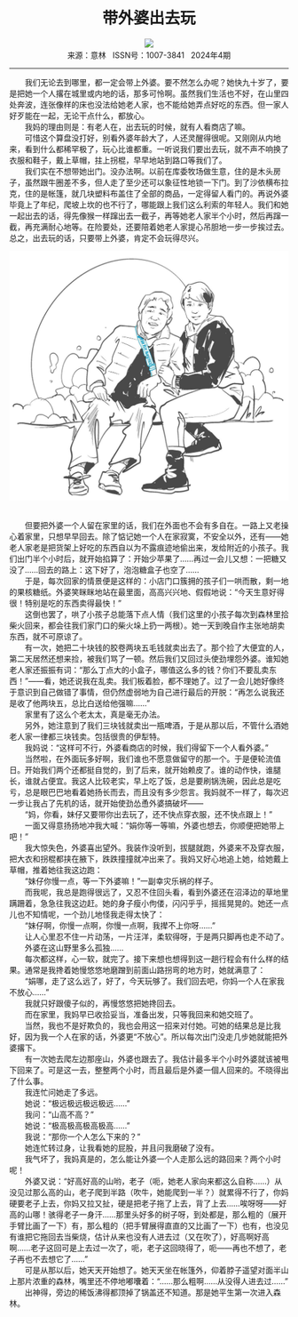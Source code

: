# <center>带外婆出去玩</center> 

<div align=center><img src="https://raw.githubusercontent.com/leaguecn/magazines/main/img_authors/%d7%f7%d5%df%a3%ba%c0%ee%be%ea.jpg"></div> 

<center>来源：意林   ISSN号：1007-3841   2024年4期</center> 


* * *


　　我们无论去到哪里，都一定会带上外婆。要不然怎么办呢？她快九十岁了，要是把她一个人撂在城里或内地的话，那多可怜啊。虽然我们生活也不好，在山里四处奔波，连张像样的床也没法给她老人家，也不能给她弄点好吃的东西。但一家人好歹能在一起，无论干点什么，都放心。  
　　我妈的理由则是：有老人在，出去玩的时候，就有人看商店了嘛。  
　　可惜这个算盘没打好，别看外婆年龄大了，人还灵醒得很呢。又刚刚从内地来，看到什么都稀罕极了，玩心比谁都重。一听说我们要出去玩，就不声不响换了衣服和鞋子，戴上草帽，拄上拐棍，早早地站到路口等我们了。  
　　我们实在不想带她出门。没办法啊。以前在库委牧场做生意，住的是木头房子，虽然跟牛圈差不多，但人走了至少还可以象征性地锁一下门。到了沙依横布拉克，住的是帐篷，就几块塑料布盖住了全部的商品，一定得留人看门的。再说外婆毕竟上了年纪，爬坡上坎的也不行了，哪能跟上我们这么利索的年轻人。我们和她一起出去的话，得先像猴一样蹿出去一截子，再等她老人家半个小时，然后再蹿一截，再充满耐心地等。在险要处，还要陪着她老人家提心吊胆地一步一步挨过去。总之，出去玩的话，只要带上外婆，肯定不会玩得尽兴。

![](https://raw.githubusercontent.com/leaguecn/magazines/main/img/yili20240429-1-l.jpg)

  
<br>　　但要把外婆一个人留在家里的话，我们在外面也不会有多自在。一路上又老操心着家里，只想早早回去。除了惦记她一个人在家寂寞，不安全以外，还有——她老人家老是把货架上好吃的东西自以为不露痕迹地偷出来，发给附近的小孩子。我们出门半个小时后，就开始掐算了：开始少苹果了……再过一会儿又想：一把糖又没了……回去的路上：这下好了，泡泡糖盒子也空了……  
　　于是，每次回家的情景便是这样的：小店门口簇拥的孩子们一哄而散，剩一地的果核糖纸。外婆笑眯眯地站在最里面，高高兴兴地、假假地说：“今天生意好得很！特别是吃的东西卖得最快！”  
　　这倒也罢了，哄了小孩子总能落下点人情（我们这里的小孩子每次到森林里拾柴火回来，都会往我们家门口的柴火垛上扔一两根）。她一天到晚自作主张地胡卖东西，就不可原谅了。  
　　有一次，她把二十块钱的胶卷两块五毛钱就卖出去了。那个捡了大便宜的人，第二天居然还想来捡，被我们骂了一顿。然后我们又回过头使劲埋怨外婆。谁知她老人家还振振有词：“那么丁点大的小盒子，哪值这么多的钱？你们不要乱卖东西！”——看，她还说我在乱卖。我们板着脸，都不理她了。过了一会儿她好像终于意识到自己做错了事情，但仍然虚弱地为自己进行最后的开脱：“再怎么说我还是收了他两块五，总比白送给他强嘛……”  
　　家里有了这么个老太太，真是毫无办法。  
　　另外，她注意到了我们三块钱就卖出一瓶啤酒，于是从那以后，不管什么酒她老人家一律都三块钱卖。包括很贵的伊犁特。  
　　我妈说：“这样可不行，外婆看商店的时候，我们得留下一个人看外婆。”  
　　当然啦，在外面玩多好啊，我们谁也不愿意做留守的那一个。于是便轮流值日。开始我们两个还都挺自觉的，到了后来，就开始赖皮了。谁的动作快，谁腿长，谁就占便宜。我这人比较老实，早上吃了饭，总是要刷锅洗碗，因此总是吃亏，总是眼巴巴地看着她扬长而去，而且没有多少怨言。我妈就不一样了，每次迟一步让我占了先机的话，就开始使劲怂恿外婆搞破坏——  
　　“妈，你看，妹仔又要带你出去玩了，还不快点穿衣服，还不快点跟上！”  
　　一面又得意扬扬地冲我大喊：“娟你等一等嘛，外婆也想去，你顺便把她带上吧！”  
　　我大惊失色，外婆喜出望外。我装作没听到，拔腿就跑，外婆来不及穿衣服，把大衣和拐棍都挟在腋下，跌跌撞撞就冲出来了。我妈又好心地追上她，给她戴上草帽，推着她往我这边跑：  
　　“妹仔你慢一点，等一下外婆嘛！”一副幸灾乐祸的样子。  
　　而我呢，我总是跑得很远了，又忍不住回头看，看到外婆还在沼泽边的草地里蹒跚着，急急往我这边赶。她的身子瘦小佝偻，闪闪乎乎，摇摇晃晃的。她还一点儿也不知情呢，一个劲儿地怪我走得太快了：  
　　“妹仔啊，你慢一点啊，你慢一点啊，我撵不上你呀……”  
　　让人心里忍不住一片动荡，一片汪洋，柔软得呀，于是两只脚再也走不动了。  
　　外婆在这山野里多么孤独……  
　　每次都这样，心一软，就完了。接下来想也想得到这一趟行程会有什么样的结果。通常是我搀着她慢悠悠地磨蹭到前面山路拐弯的地方时，她就满意了：  
　　“娟哪，走了这么远了，好了，今天玩够了。我们回去吧，你妈一个人在家我不放心……”  
　　我就只好跟傻子似的，再慢悠悠把她搀回去。  
　　而在家里，我妈早已收拾妥当，准备出发，只等我回来和她交班了。  
　　当然，我也不是好欺负的，我也会用这一招来对付她。可她的结果总是比我好，因为我一个人在家的话，外婆更“不放心”。所以每次出门没走几步她就能把外婆撂下。  
　　有一次她去爬左边那座山，外婆也跟去了。我估计最多半个小时外婆就该被甩下回来了。可是这一去，整整两个小时，而且最后是外婆一個人回来的。不晓得出了什么事。  
　　我连忙问她走了多远。  
　　她说：“极远极远极远极远……”  
　　我问：“山高不高？”  
　　她说：“极高极高极高极高……”  
　　我说：“那你一个人怎么下来的？”  
　　她连忙转过身，让我看她的屁股，并且问我磨破了没有。  
　　我气坏了，我妈真是的，怎么能让外婆一个人走那么远的路回来？两个小时呢！  
　　外婆又说：“好高好高的山哟，老子（呃，她老人家向来都这么自称……）从没见过那么高的山，老子爬到半路（吹牛，她能爬到一半？）就累得不行了，你妈硬要老子上去，你妈又拉又扯，硬是把老子拖了上去，背了上去……唉呀呀——好高的山哪！骇得老子一身汗……那里头好多的树子呀，到处都是，那么粗的（展开手臂比画了一下）有，那么粗的（把手臂展得直直的又比画了一下）也有，也没见有谁把它拖回去当柴烧，估计从来也没有人进去过（又在吹了），好高啊好高啊……老子这回可是上去过一次了，呃，老子这回晓得了，呃——再也不想了，老子再也不去想它了……”  
　　可是从那以后，她天天开始想了。她天天坐在帐篷外，仰着脖子遥望对面半山上那片浓重的森林，嘴里还不停地嘟囔着：“……那么粗啊……从没得人进去过……”  
　　出神得，旁边的稀饭沸得都顶掉了锅盖还不知道。那是她平生第一次进入森林。
